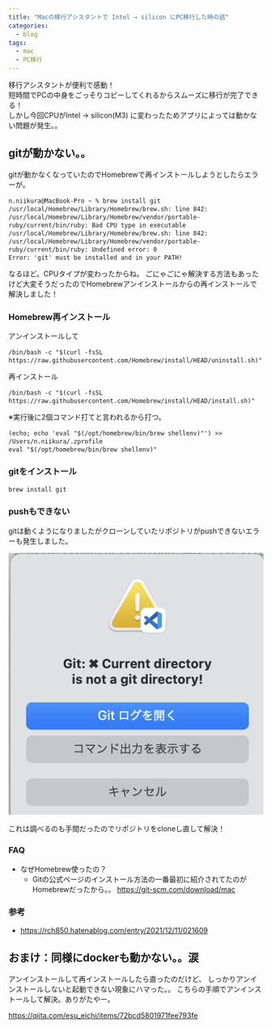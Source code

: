 ```yaml
---
title: "Macの移行アシスタントで Intel → silicon にPC移行した時の話"
categories:
  - blog
tags:
  - mac
  - PC移行
---
```


移行アシスタントが便利で感動！  
短時間でPCの中身をごっそりコピーしてくれるからスムーズに移行が完了できる！  
しかし今回CPUがIntel → silicon(M3) に変わったためアプリによっては動かない問題が発生。。

## gitが動かない。。
gitが動かなくなっていたのでHomebrewで再インストールしようとしたらエラーが。

```
n.niikura@MacBook-Pro ~ % brew install git
/usr/local/Homebrew/Library/Homebrew/brew.sh: line 842: /usr/local/Homebrew/Library/Homebrew/vendor/portable-ruby/current/bin/ruby: Bad CPU type in executable
/usr/local/Homebrew/Library/Homebrew/brew.sh: line 842: /usr/local/Homebrew/Library/Homebrew/vendor/portable-ruby/current/bin/ruby: Undefined error: 0
Error: 'git' must be installed and in your PATH!
```

なるほど。CPUタイプが変わったからね。
ごにゃごにゃ解決する方法もあったけど大変そうだったのでHomebrewアンインストールからの再インストールで解決しました！


### Homebrew再インストール

アンインストールして

```
/bin/bash -c "$(curl -fsSL https://raw.githubusercontent.com/Homebrew/install/HEAD/uninstall.sh)"
```

再インストール

```
/bin/bash -c "$(curl -fsSL https://raw.githubusercontent.com/Homebrew/install/HEAD/install.sh)"
```

※実行後に2個コマンド打てと言われるから打つ。
```
(echo; echo 'eval "$(/opt/homebrew/bin/brew shellenv)"') >> /Users/n.niikura/.zprofile
eval "$(/opt/homebrew/bin/brew shellenv)"
```
### gitをインストール

```
brew install git
```

### pushもできない

gitは動くようになりましたがクローンしていたリポジトリがpushできないエラーも発生しました。

![gitが動かない](/assets/images/20240409/image.png)

これは調べるのも手間だったのでリポジトリをcloneし直して解決！

### FAQ
- なぜHomebrew使ったの？
    - Gitの公式ページのインストール方法の一番最初に紹介されてたのがHomebrewだったから。。
    https://git-scm.com/download/mac

### 参考

- https://rch850.hatenablog.com/entry/2021/12/11/021609

## おまけ：同様にdockerも動かない。。涙

アンインストールして再インストールしたら直ったのだけど、
しっかりアンインストールしないと起動できない現象にハマった。。
こちらの手順でアンインストールして解決。ありがたやー。

https://qiita.com/esu_eichi/items/72bcd5801971fee793fe


